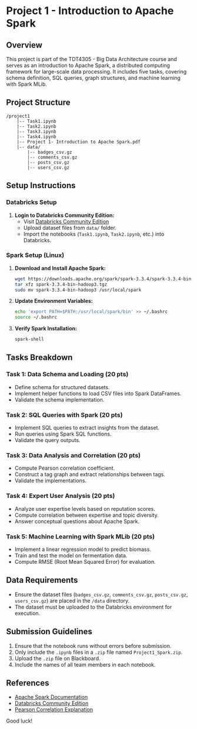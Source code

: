 # Project 1 - Introduction to Apache Spark

## Overview
This project is part of the TDT4305 - Big Data Architecture course and serves as an introduction to Apache Spark, a distributed computing framework for large-scale data processing. It includes five tasks, covering schema definition, SQL queries, graph structures, and machine learning with Spark MLib.

## Project Structure
```
/project1
    |-- Task1.ipynb
    |-- Task2.ipynb
    |-- Task3.ipynb
    |-- Task4.ipynb
    |-- Project 1- Introduction to Apache Spark.pdf
    |-- data/
        |-- badges_csv.gz
        |-- comments_csv.gz
        |-- posts_csv.gz
        |-- users_csv.gz
```

## Setup Instructions

### Databricks Setup
1. **Login to Databricks Community Edition:**
   - Visit [Databricks Community Edition](https://community.cloud.databricks.com/login.html)
   - Upload dataset files from `data/` folder.
   - Import the notebooks (`Task1.ipynb`, `Task2.ipynb`, etc.) into Databricks.

### Spark Setup (Linux)
1. **Download and Install Apache Spark:**
   ```bash
   wget https://downloads.apache.org/spark/spark-3.3.4/spark-3.3.4-bin-hadoop3.tgz
   tar xfz spark-3.3.4-bin-hadoop3.tgz
   sudo mv spark-3.3.4-bin-hadoop3 /usr/local/spark
   ```
2. **Update Environment Variables:**
   ```bash
   echo 'export PATH=$PATH:/usr/local/spark/bin' >> ~/.bashrc
   source ~/.bashrc
   ```
3. **Verify Spark Installation:**
   ```bash
   spark-shell
   ```

## Tasks Breakdown

### Task 1: Data Schema and Loading (20 pts)
- Define schema for structured datasets.
- Implement helper functions to load CSV files into Spark DataFrames.
- Validate the schema implementation.

### Task 2: SQL Queries with Spark (20 pts)
- Implement SQL queries to extract insights from the dataset.
- Run queries using Spark SQL functions.
- Validate the query outputs.

### Task 3: Data Analysis and Correlation (20 pts)
- Compute Pearson correlation coefficient.
- Construct a tag graph and extract relationships between tags.
- Validate the implementations.

### Task 4: Expert User Analysis (20 pts)
- Analyze user expertise levels based on reputation scores.
- Compute correlation between expertise and topic diversity.
- Answer conceptual questions about Apache Spark.

### Task 5: Machine Learning with Spark MLib (20 pts)
- Implement a linear regression model to predict biomass.
- Train and test the model on fermentation data.
- Compute RMSE (Root Mean Squared Error) for evaluation.

## Data Requirements
- Ensure the dataset files (`badges_csv.gz`, `comments_csv.gz`, `posts_csv.gz`, `users_csv.gz`) are placed in the `/data` directory.
- The dataset must be uploaded to the Databricks environment for execution.

## Submission Guidelines
1. Ensure that the notebook runs without errors before submission.
2. Only include the `.ipynb` files in a `.zip` file named `Project1_Spark.zip`.
3. Upload the `.zip` file on Blackboard.
4. Include the names of all team members in each notebook.

## References
- [Apache Spark Documentation](https://spark.apache.org/docs/latest/)
- [Databricks Community Edition](https://community.cloud.databricks.com/login.html)
- [Pearson Correlation Explanation](https://en.wikipedia.org/wiki/Pearson_correlation_coefficient)

Good luck!
